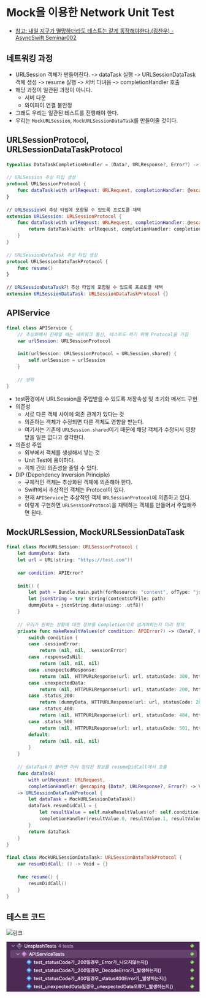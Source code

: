 # Mock을 이용한 Network Unit Test
- [참고: 내일 지구가 멸망하더라도 테스트는 같게 동작해야한다.(김찬우) - AsyncSwift Seminar002](https://www.youtube.com/watch?v=Bev67qIA6mY&t=1136s)

## 네트워킹 과정
- URLSession 객체가 만들어진다. -> dataTask 실행 -> URLSessionDataTask 객체 생성 -> resume 실행 -> 서버 다녀옴 -> completionHandler 호출
- 해당 과정이 일관된 과정이 아니다.
    - 서버 다운
    - 와이파이 연결 불안정
- 그래도 우리는 일관된 테스트를 진행해야 한다.
- 우리는 `MockURLSession`, `MockURLSessionDataTask`를 만들어줄 것이다.

## URLSessionProtocol, URLSessionDataTaskProtocol

```swift
typealias DataTaskCompletionHandler = (Data?, URLResponse?, Error?) -> Void

// URLSession 추상 타입 생성
protocol URLSessionProtocol {
    func dataTask(with urlReqeust: URLRequest, completionHandler: @escaping DataTaskCompletionHandler) -> URLSessionDataTaskProtocol
}

// URLSession이 추상 타입에 포함될 수 있도록 프로토콜 채택
extension URLSession: URLSessionProtocol {
    func dataTask(with urlReqeust: URLRequest, completionHandler: @escaping DataTaskCompletionHandler) -> URLSessionDataTaskProtocol {
        return dataTask(with: urlReqeust, completionHandler: completionHandler) as URLSessionDataTask
    }
}

// URLSessionDataTask 추상 타입 생성
protocol URLSessionDataTaskProtocol {
    func resume()
}

// URLSessionDataTask가 추상 타입에 포함될 수 있도록 프로토콜 채택
extension URLSessionDataTask: URLSessionDataTaskProtocol {}
```

## APIService

```swift
final class APIService {
    // 추상화해서 진짜일 때는 네트워크 통신, 테스트도 하기 위해 Protocol을 가짐
    var urlSession: URLSessionProtocol
    
    init(urlSession: URLSessionProtocol = URLSession.shared) {
        self.urlSession = urlSession
    }
    
    // 생략
}
```

- test환경에서 URLSession을 주입받을 수 있도록 저장속성 및 초기화 메서드 구현
- 의존성
    - 서로 다른 객체 사이에 의존 관계가 있다는 것
    - 의존하는 객체가 수정되면 다른 객체도 영향을 받는다.
    - 여기서는 기존에 `URLSession.shared`이기 때문에 해당 객체가 수정되서 영향 받을 일은 없다고 생각한다.
- 의존성 주입
    - 외부에서 객체를 생성해서 넣는 것
    - Unit Test에 용이하다.
    - 객체 간의 의존성을 줄일 수 있다.
- DIP (Dependency Inversion Principle)
    - 구체적인 객체는 추상화된 객체에 의존해야 한다.
    - Swift에서 추상적인 객체는 Protocol이 있다.
    - 현재 `APIService`는 추상적인 객체 `URLSessionProtocol`에 의존하고 있다.
    - 이렇게 구현하면 `URLSessionProtocol`을 채택하는 객체를 만들어서 주입해주면 된다.

## MockURLSession, MockURLSessionDataTask

```swift
final class MockURLSession: URLSessionProtocol {
    let dummyData: Data
    let url = URL(string: "https://test.com")!
    
    var condition: APIError?
    
    init() {
        let path = Bundle.main.path(forResource: "content", ofType: "json")!
        let jsonString = try! String(contentsOfFile: path)
        dummyData = jsonString.data(using: .utf8)!
    }
    
    // 우리가 원하는 상황에 대한 정보를 Completion으로 넘겨야하는지 미리 정의
    private func makeResultValues(of condition: APIError?) -> (Data?, HTTPURLResponse?, APIError?) {
        switch condition {
        case .sessionError:
            return (nil, nil, .sessionError)
        case .responseIsNil:
            return (nil, nil, nil)
        case .unexpectedResponse:
            return (nil, HTTPURLResponse(url: url, statusCode: 300, httpVersion: "2", headerFields: nil), nil)
        case .unexpectedData:
            return (nil, HTTPURLResponse(url: url, statusCode: 200, httpVersion: "2", headerFields: nil), nil)
        case .status_200:
            return (dummyData, HTTPURLResponse(url: url, statusCode: 200, httpVersion: "2", headerFields: nil), nil)
        case .status_400:
            return (nil, HTTPURLResponse(url: url, statusCode: 404, httpVersion: "2", headerFields: nil), nil)
        case .status_500:
            return (nil, HTTPURLResponse(url: url, statusCode: 501, httpVersion: "2", headerFields: nil), nil)
        default:
            return (nil, nil, nil)
        }
    }
    
    // dataTask가 불리면 미리 정의된 정보를 resumeDidCall에서 호출
    func dataTask(
        with urlReqeust: URLRequest,
        completionHandler: @escaping (Data?, URLResponse?, Error?) -> Void)
    -> URLSessionDataTaskProtocol {
        let dataTask = MockURLSessionDataTask()
        dataTask.resumDidCall = {
            let resultValue = self.makeResultValues(of: self.condition)
            completionHandler(resultValue.0, resultValue.1, resultValue.2)
        }
        return dataTask
    }
}

final class MockURLSessionDataTask: URLSessionDataTaskProtocol {
    var resumDidCall: () -> Void = {}
    
    func resume() {
        resumDidCall()
    }
}
```

## 테스트 코드

![링크](https://github.com/hhhan0315/Unsplash/blob/main/UnsplashTests/Network/APIServiceTests.swift)

<img src="https://github.com/hhhan0315/Unsplash/blob/main/screenshot/networkTest.png">
